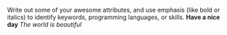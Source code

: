 Write out some of your awesome attributes, and use emphasis (like bold or italics) to identify keywords, programming languages, or skills. 
**Have a nice day**
_The world is beautiful_
